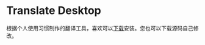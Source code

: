 # Translate Desktop

根据个人使用习惯制作的翻译工具，喜欢可以[下载](https://github.com/ZeeLyn/Translate.Desktop/releases)安装。您也可以下载源码自己修改。
